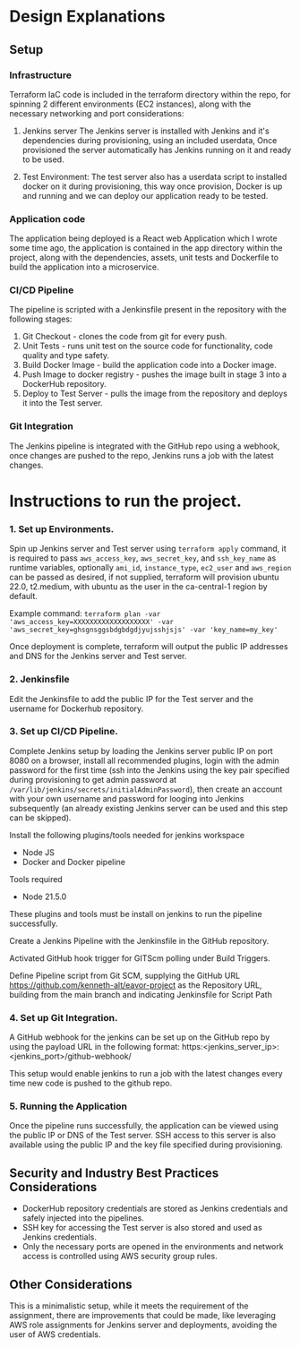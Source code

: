 # Design Explanations

## Setup

### Infrastructure

Terraform IaC code is included in the terraform directory within the repo, for spinning 2 different environments (EC2 instances), along with the necessary networking and port considerations:

1. Jenkins server
   The Jenkins server is installed with Jenkins and it's dependencies during provisioning, using an included userdata, Once provisioned the server automatically has Jenkins running on it and ready to be used.

2. Test Environment:
   The test server also has a userdata script to installed docker on it during provisioning, this way once provision, Docker is up and running and we can deploy our application ready to be tested.

### Application code

The application being deployed is a React web Application which I wrote some time ago, the application is contained in the app directory within the project, along with the dependencies, assets, unit tests and Dockerfile to build the application into a microservice.

### CI/CD Pipeline

The pipeline is scripted with a Jenkinsfile present in the repository with the following stages:

1. Git Checkout - clones the code from git for every push.
2. Unit Tests - runs unit test on the source code for functionality, code quality and type safety.
3. Build Docker Image - build the application code into a Docker image.
4. Push Image to docker registry - pushes the image built in stage 3 into a DockerHub repository.
5. Deploy to Test Server - pulls the image from the repository and deploys it into the Test server.

### Git Integration

The Jenkins pipeline is integrated with the GitHub repo using a webhook, once changes are pushed to the repo, Jenkins runs a job with the latest changes.

# Instructions to run the project.

### 1. Set up Environments.

Spin up Jenkins server and Test server using `terraform apply` command, it is required to pass `aws_access_key`, `aws_secret_key`, and `ssh_key_name` as runtime variables, optionally `ami_id`, `instance_type`, `ec2_user` and `aws_region` can be passed as desired, if not supplied, terraform will provision ubuntu 22.0, t2.medium, with ubuntu as the user in the ca-central-1 region by default.

Example command:
`terraform plan -var 'aws_access_key=XXXXXXXXXXXXXXXXXXX' -var 'aws_secret_key=ghsgnsggsbdgbdgdjyujsshjsjs' -var 'key_name=my_key'`

Once deployment is complete, terraform will output the public IP addresses and DNS for the Jenkins server and Test server.

### 2. Jenkinsfile

Edit the Jenkinsfile to add the public IP for the Test server and the username for Dockerhub repository.

### 3. Set up CI/CD Pipeline.

Complete Jenkins setup by loading the Jenkins server public IP on port 8080 on a browser, install all recommended plugins, login with the admin password for the first time (ssh into the Jenkins using the key pair specified during provisioning to get admin password at `/var/lib/jenkins/secrets/initialAdminPassword`), then create an account with your own username and password for looging into Jenkins subsequently (an already existing Jenkins server can be used and this step can be skipped).

Install the following plugins/tools needed for jenkins workspace

- Node JS
- Docker and Docker pipeline

Tools required

- Node 21.5.0

These plugins and tools must be install on jenkins to run the pipeline successfully.

Create a Jenkins Pipeline with the Jenkinsfile in the GitHub repository.

Activated GitHub hook trigger for GITScm polling under Build Triggers.

Define Pipeline script from Git SCM, supplying the GitHub URL https://github.com/kenneth-alt/eavor-project as the Repository URL, building from the main branch and indicating Jenkinsfile for Script Path

### 4. Set up Git Integration.

A GitHub webhook for the jenkins can be set up on the GitHub repo by using the payload URL in the following format:
https:<jenkins_server_ip>:<jenkins_port>/github-webhook/

This setup would enable jenkins to run a job with the latest changes every time new code is pushed to the github repo.

### 5. Running the Application

Once the pipeline runs successfully, the application can be viewed using the public IP or DNS of the Test server. SSH access to this server is also available using the public IP and the key file specified during provisioning.

## Security and Industry Best Practices Considerations

- DockerHub repository credentials are stored as Jenkins credentials and safely injected into the pipelines.
- SSH key for accessing the Test server is also stored and used as Jenkins credentials.
- Only the necessary ports are opened in the environments and network access is controlled using AWS security group rules.

## Other Considerations

This is a minimalistic setup, while it meets the requirement of the assignment, there are improvements that could be made, like leveraging AWS role assignments for Jenkins server and deployments, avoiding the user of AWS credentials.

